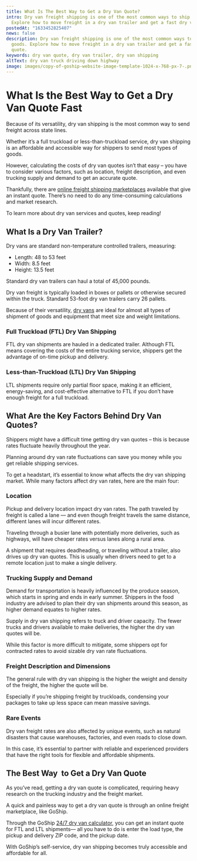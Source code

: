 ```yaml
---
title: What Is The Best Way to Get a Dry Van Quote?
intro: Dry van freight shipping is one of the most common ways to ship goods.
  Explore how to move freight in a dry van trailer and get a fast dry van quote.
postedAt: "1633452825407"
news: false
description: Dry van freight shipping is one of the most common ways to ship
  goods. Explore how to move freight in a dry van trailer and get a fast dry van
  quote.
keywords: dry van quote, dry van trailer, dry van shipping
altText: dry van truck driving down highway
image: images/copy-of-goship-website-image-template-1024-x-768-px-7-.png
---
```


# What Is the Best Way to Get a Dry Van Quote Fast

Because of its versatility, dry van shipping is the most common way to send freight across state lines.

Whether it’s a full truckload or less-than-truckload service, dry van shipping is an affordable and accessible way for shippers to send most types of goods.

However, calculating the costs of dry van quotes isn’t that easy – you have to consider various factors, such as location, freight description, and even trucking supply and demand to get an accurate quote.

Thankfully, there are [online freight shipping marketplaces](https://www.goship.com) available that give an instant quote. There’s no need to do any time-consuming calculations and market research.

To learn more about dry van services and quotes, keep reading!

## What Is a Dry Van Trailer?

Dry vans are standard non-temperature controlled trailers, measuring:

- Length: 48 to 53 feet
- Width: 8.5 feet
- Height: 13.5 feet

Standard dry van trailers can haul a total of 45,000 pounds.

Dry van freight is typically loaded in boxes or pallets or otherwise secured within the truck. Standard 53-foot dry van trailers carry 26 pallets.

Because of their versatility, [dry vans](https://www.goship.com/posts/what-is-dry-van-shipping) are ideal for almost all types of shipment of goods and equipment that meet size and weight limitations.

### Full Truckload (FTL) Dry Van Shipping

FTL dry van shipments are hauled in a dedicated trailer. Although FTL means covering the costs of the entire trucking service, shippers get the advantage of on-time pickup and delivery.

### Less-than-Truckload (LTL) Dry Van Shipping

LTL shipments require only partial floor space, making it an efficient, energy-saving, and cost-effective alternative to FTL if you don’t have enough freight for a full truckload.

## What Are the Key Factors Behind Dry Van Quotes?

Shippers might have a difficult time getting dry van quotes – this is because rates fluctuate heavily throughout the year.

Planning around dry van rate fluctuations can save you money while you get reliable shipping services.

To get a headstart, it’s essential to know what affects the dry van shipping market. While many factors affect dry van rates, here are the main four:

### Location

Pickup and delivery location impact dry van rates. The path traveled by freight is called a lane –– and even though freight travels the same distance, different lanes will incur different rates.

Traveling through a busier lane with potentially more deliveries, such as highways, will have cheaper rates versus lanes along a rural area.

A shipment that requires deadheading, or traveling without a trailer, also drives up dry van quotes. This is usually when drivers need to get to a remote location just to make a single delivery.

### Trucking Supply and Demand

Demand for transportation is heavily influenced by the produce season, which starts in spring and ends in early summer. Shippers in the food industry are advised to plan their dry van shipments around this season, as higher demand equates to higher rates.

Supply in dry van shipping refers to truck and driver capacity. The fewer trucks and drivers available to make deliveries, the higher the dry van quotes will be.

While this factor is more difficult to mitigate, some shippers opt for contracted rates to avoid sizable dry van rate fluctuations.

### Freight Description and Dimensions

The general rule with dry van shipping is the higher the weight and density of the freight, the higher the quote will be.

Especially if you’re shipping freight by truckloads, condensing your packages to take up less space can mean massive savings.

### Rare Events

Dry van freight rates are also affected by unique events, such as natural disasters that cause warehouses, factories, and even roads to close down.

In this case, it’s essential to partner with reliable and experienced providers that have the right tools for flexible and affordable shipments.

## The Best Way  to Get a Dry Van Quote

As you’ve read, getting a dry van quote is complicated, requiring heavy research on the trucking industry and the freight market.

A quick and painless way to get a dry van quote is through an online freight marketplace, like GoShip.

Through the GoShip [24/7 dry van calculator](https://www.goship.com/), you can get an instant quote for FTL and LTL shipments–– all you have to do is enter the load type, the pickup and delivery ZIP code, and the pickup date.

With GoShip’s self-service, dry van shipping becomes truly accessible and affordable for all.
